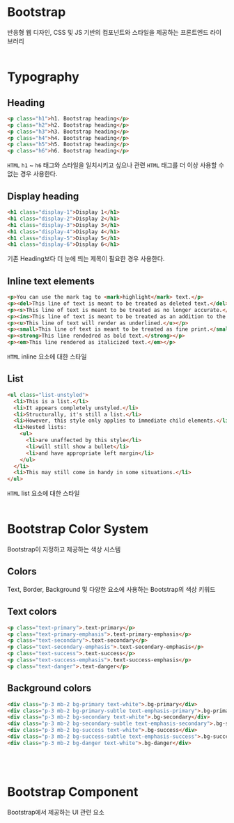 # Bootstrap
반응형 웹 디자인, CSS 및 JS 기반의 컴포넌트와 스타일을 제공하는 프론트엔드 라이브러리
<br><br>

# Typography
## Heading
```html
<p class="h1">h1. Bootstrap heading</p>
<p class="h2">h2. Bootstrap heading</p>
<p class="h3">h3. Bootstrap heading</p>
<p class="h4">h4. Bootstrap heading</p>
<p class="h5">h5. Bootstrap heading</p>
<p class="h6">h6. Bootstrap heading</p>
```
`HTML` $\texttt{h1}$ ~ $\texttt{h6}$ 태그와 스타일을 일치시키고 싶으나 관련 `HTML` 태그를 더 이상 사용할 수 없는 경우 사용한다.

## Display heading
```html
<h1 class="display-1">Display 1</h1>
<h1 class="display-2">Display 2</h1>
<h1 class="display-3">Display 3</h1>
<h1 class="display-4">Display 4</h1>
<h1 class="display-5">Display 5</h1>
<h1 class="display-6">Display 6</h1>
```
기존 Heading보다 더 눈에 띄는 제목이 필요한 경우 사용한다.

## Inline text elements
```html
<p>You can use the mark tag to <mark>highlight</mark> text.</p>
<p><del>This line of text is meant to be treated as deleted text.</del></p>
<p><s>This line of text is meant to be treated as no longer accurate.</s></p>
<p><ins>This line of text is meant to be treated as an addition to the document.</ins></p>
<p><u>This line of text will render as underlined.</u></p>
<p><small>This line of text is meant to be treated as fine print.</small></p>
<p><strong>This line rendedred as bold text.</strong></p>
<p><em>This line rendered as italicized text.</em></p>
```
`HTML` inline 요소에 대한 스타일

## List
```html
<ul class="list-unstyled">
  <li>This is a list.</li>
  <li>It appears completely unstyled.</li>
  <li>Structurally, it's still a list.</li>
  <li>However, this style only applies to immediate child elements.</li>
  <li>Nested lists:
    <ul>
      <li>are unaffected by this style</li>
      <li>will still show a bullet</li>
      <li>and have appropriate left margin</li>
    </ul>
  </li>
  <li>This may still come in handy in some situations.</li>
</ul>
```
`HTML` list 요소에 대한 스타일
<br><br>

# Bootstrap Color System
Bootstrap이 지정하고 제공하는 색상 시스템

## Colors
Text, Border, Background 및 다양한 요소에 사용하는 Bootstrap의 색상 키워드

## Text colors
```html
<p class="text-primary">.text-primary</p>
<p class="text-primary-emphasis">.text-primary-emphasis</p>
<p class="text-secondary">.text-secondary</p>
<p class="text-secondary-emphasis">.text-secondary-emphasis</p>
<p class="text-success">.text-success</p>
<p class="text-success-emphasis">.text-success-emphasis</p>
<p class="text-danger">.text-danger</p>
```

## Background colors
```html
<div class="p-3 mb-2 bg-primary text-white">.bg-primary</div>
<div class="p-3 mb-2 bg-primary-subtle text-emphasis-primary">.bg-primary-subtle</div>
<div class="p-3 mb-2 bg-secondary text-white">.bg-secondary</div>
<div class="p-3 mb-2 bg-secondary-subtle text-emphasis-secondary">.bg-secondary-subtle</div>
<div class="p-3 mb-2 bg-success text-white">.bg-success</div>
<div class="p-3 mb-2 bg-success-subtle text-emphasis-success">.bg-success-subtle</div>
<div class="p-3 mb-2 bg-danger text-white">.bg-danger</div>
```
<br><br>

# Bootstrap Component
Bootstrap에서 제공하는 UI 관련 요소